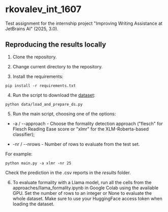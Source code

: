 # rkovalev_int_1607

Test assignment for the internship project "Improving Writing Assistance at JetBrains AI" (2025, 3.0).

## Reproducing the results locally

1. Clone the repository.

2. Change current directory to the repository.

3. Install the requirements:

`pip install -r requirements.txt`

4. Run the script to download the [dataset](https://huggingface.co/datasets/osyvokon/pavlick-formality-scores):

`python data/load_and_prepare_ds.py`

5. Run the main script, choosing one of the options:

* -a / --approach - Choose the formality detection approach ("flesch" for Flesch Reading Ease score or "xlmr" for the XLM-Roberta-based classifier);

* -nr / --nrows - Number of rows to evaluate from the test set.

For example:

`python main.py -a xlmr -nr 25`

Check the prediction in the .csv reports in the _results_ folder.

6. To evaluate formality with a Llama model, run all the cells from the approaches/llama_formality.ipynb in Google Colab using the available GPU. Set the number of rows to an integer or None to evaluate the whole dataset. Make sure to use your HuggingFace access token when loading the dataset.
